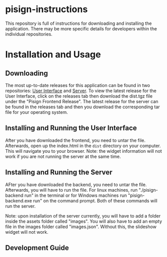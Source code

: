 # pisign-instructions
This repository is full of instructions for downloading and installing the application. There may be more specific details for developers within the individual repositories.

# Installation and Usage

## Downloading
The most up-to-date releases for this application can be found in two repositories: [User Interface](https://github.com/pisign/pisign-frontend) and [Server](https://github.com/pisign/pisign-backend). To view the latest release for the User Interface, click on the releases tab then download the dist.tgz file under the "Pisign Frontend Release". The latest release for the server can be found in the releases tab and then you download the corresponding tar file for your operating system.

## Installing and Running the User Interface
After you have downloaded the frontend, you need to untar the file. Afterwards, open up the index.html in the `dist` directory on your computer. This will navigate you to your browser. Note: the widget information will not work if you are not running the server at the same time.

## Installing and Running the Server
AFter you have downloaded the backend, you need to untar the file. Afterwards, you will have to run the file. For linux machines, run "./pisign-backend run" in the terminal or for Windows machines run "pisign-backend.exe run" on the command prompt. Both of these commands will run the server. 

Note: upon installation of the server currently, you will have to add a folder inside the assets folder called "images". You will also have to add an empty file in the images folder called "images.json". Without this, the slideshow widget will not work.

## Development Guide
